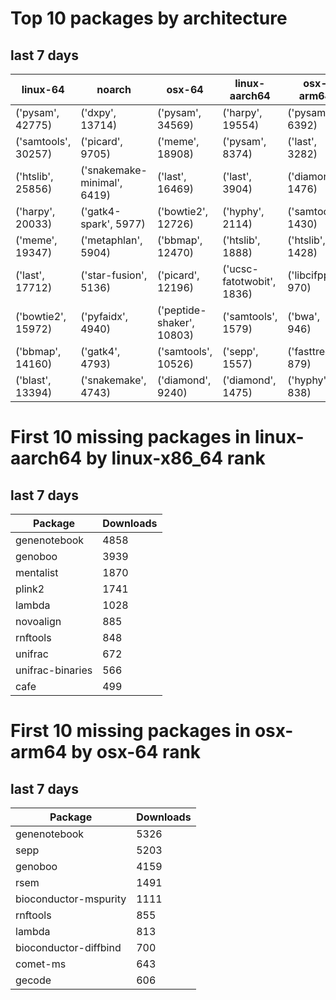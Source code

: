 # Top 10 packages by architecture
## last 7 days
|linux-64 | noarch | osx-64 | linux-aarch64 | osx-arm64 | 
|-|-|-|-|-|
|('pysam', 42775) |('dxpy', 13714) |('pysam', 34569) |('harpy', 19554) |('pysam', 6392) |
|('samtools', 30257) |('picard', 9705) |('meme', 18908) |('pysam', 8374) |('last', 3282) |
|('htslib', 25856) |('snakemake-minimal', 6419) |('last', 16469) |('last', 3904) |('diamond', 1476) |
|('harpy', 20033) |('gatk4-spark', 5977) |('bowtie2', 12726) |('hyphy', 2114) |('samtools', 1430) |
|('meme', 19347) |('metaphlan', 5904) |('bbmap', 12470) |('htslib', 1888) |('htslib', 1428) |
|('last', 17712) |('star-fusion', 5136) |('picard', 12196) |('ucsc-fatotwobit', 1836) |('libcifpp', 970) |
|('bowtie2', 15972) |('pyfaidx', 4940) |('peptide-shaker', 10803) |('samtools', 1579) |('bwa', 946) |
|('bbmap', 14160) |('gatk4', 4793) |('samtools', 10526) |('sepp', 1557) |('fasttree', 879) |
|('blast', 13394) |('snakemake', 4743) |('diamond', 9240) |('diamond', 1475) |('hyphy', 838) |
# First 10 missing packages in linux-aarch64 by linux-x86_64 rank
## last 7 days

| Package | Downloads |
| - | - |
| genenotebook | 4858 | 
| genoboo | 3939 | 
| mentalist | 1870 | 
| plink2 | 1741 | 
| lambda | 1028 | 
| novoalign | 885 | 
| rnftools | 848 | 
| unifrac | 672 | 
| unifrac-binaries | 566 | 
| cafe | 499 | 
# First 10 missing packages in osx-arm64 by osx-64 rank
## last 7 days

| Package | Downloads |
| - | - |
| genenotebook | 5326 | 
| sepp | 5203 | 
| genoboo | 4159 | 
| rsem | 1491 | 
| bioconductor-mspurity | 1111 | 
| rnftools | 855 | 
| lambda | 813 | 
| bioconductor-diffbind | 700 | 
| comet-ms | 643 | 
| gecode | 606 | 
